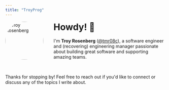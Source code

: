 ```yaml
---
title: "TroyProg"
---
```


<div style="display: flex; align-items: flex-start; gap: 2rem; margin-bottom: 2rem;">
  <img src="/images/avatar.png" alt="Troy Rosenberg" style="width: 120px; height: 120px; border-radius: 50%; object-fit: cover; flex-shrink: 0;" />
  <div>
    <h1 style="margin-top: 0;">Howdy! 👋</h1>
    <p>I'm <strong>Troy Rosenberg</strong> (<a href="https://github.com/tmr08c">@tmr08c</a>), a software engineer and (recovering) engineering manager passionate about building great software and supporting amazing teams.</p>
  </div>
</div>

Thanks for stopping by! Feel free to reach out if you'd like to connect or discuss any of the topics I write about.
